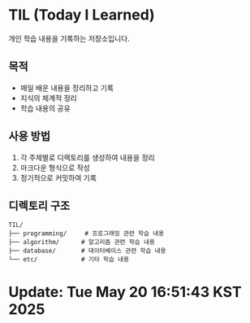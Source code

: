 # TIL (Today I Learned)

개인 학습 내용을 기록하는 저장소입니다.

## 목적
- 매일 배운 내용을 정리하고 기록
- 지식의 체계적 정리
- 학습 내용의 공유

## 사용 방법
1. 각 주제별로 디렉토리를 생성하여 내용을 정리
2. 마크다운 형식으로 작성
3. 정기적으로 커밋하여 기록

## 디렉토리 구조
```
TIL/
├── programming/     # 프로그래밍 관련 학습 내용
├── algorithm/      # 알고리즘 관련 학습 내용
├── database/       # 데이터베이스 관련 학습 내용
└── etc/            # 기타 학습 내용
``` 
# Update: Tue May 20 16:51:43 KST 2025
